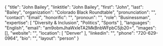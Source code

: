{
  "title": "John Bailey",
  "linktitle": "John Bailey",
  "first": "John",
  "last": "Bailey",
  "organization": "Colorado Black Roundtable",
  "pronunciation": "",
  "contact": "Email",
  "honorific": "",
  "pronoun": "",
  "role": "Businessman",
  "expertise": [
    "Diversity & Inclusion",
    "Politics",
    "Sports"
  ],
  "languages": "English",
  "email": "am9obmJhaWxleTA2MkBnbWFpbC5jb20=",
  "images": [],
  "website": "",
  "location": [
    "Denver"
  ],
  "linkedin": "",
  "phone": "720-629-0964",
  "bio": "",
  "layout": "person"
}